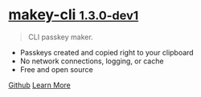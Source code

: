
<!-- [<img src="" alt="logo" width="200"/>](/) -->

# [**makey-cli** **<small>1.3.0-dev1</small>**](/)

> CLI passkey maker.

- Passkeys created and copied right to your clipboard
- No network connections, logging, or cache
- Free and open source

[Github](https://github.com/boldandbrad/makey-cli "Github")
[Learn More](#makey-cli "Learn More")

<!-- ![color](#) -->
